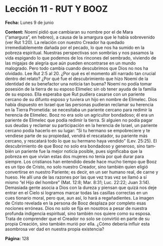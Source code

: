 # Lección 11 - RUT Y BOOZ

**Fecha:** Lunes 9 de junio



**Content:** 
Noemí pidió que cambiaran su nombre por el de Mara (“amargura”, en hebreo),
a causa de la amargura que le había sobrevenido (ver Rut 1:20). La relación con
nuestro Creador ha quedado irremediablemente dañada por el pecado, lo que
nos ha sumido en la pobreza espiritual. Nuestras perspectivas son sombrías y
nos pasamos la vida espigando lo que podemos de los rincones del sembrado,
viviendo de las migajas de alegría que aún pueden encontrarse en un mundo
malogrado. Pero todo cambia cuando descubrimos que Dios no nos ha olvidado.
Lee Rut 2:5 al 20. ¿Por qué es el momento allí narrado tan crucial dentro
del relato? ¿Por qué fue el descubrimiento que hizo Noemí de la identidad
de su benefactor una noticia tan buena?
Noemí no podía tomar posesión de la tierra de su esposo Elimelec sin ob­
tener ayuda de la familia de su esposo. Ella esperaba que Rut pudiera casarse
con un pariente cercano de su difunto esposo y tuviera un hijo en nombre de
Elimelec. Dios había dispuesto en Israel que las personas pudieran reclamar su
herencia en la Tierra Prometida: se necesitaba un pariente cercano para redimir
la herencia de Elimelec. Booz no era solo un agricultor bondadoso; él era un
pariente de Elimelec que podía redimir la tierra. Si alguien no podía pagar sus
deudas y reclamar su participación en la herencia de Israel, un pariente cercano
podía hacerlo en su lugar: “Si tu hermano se empobreciere y te vendiese parte
de su propiedad, vendrá el rescatador, su pariente más cercano, y rescatará todo
lo que su hermano haya vendido” (Lev. 25:25).
El descubrimiento de que Booz no solo era bondadoso y generoso, sino tam­
bién un pariente fue la mejor noticia posible, pues significaba que la pobreza en
que vivían estas dos mujeres no tenía por qué durar para siempre.
Los cristianos han entendido desde hace mucho tiempo que Booz es un tipo
de Cristo, no solo nuestro Creador, sino también quien eligió convertirse en
nuestro Pariente; es decir, en un ser humano real, de carne y hueso. He allí una
de las razones por las que vez tras vez se llamó a sí mismo “el Hijo del hombre”
(Mat. 12:8; Mar. 8:31; Luc. 22:22; Juan 3:14).
Demasiada gente asocia a Dios con la dureza y piensan que quizá nos deje
entrar en el Cielo si logramos marcar todas las casillas correctas en un cues­
tionario moral, pero que, aun así, lo hará a regañadientes. La imagen de Cristo
revelada en la persona de Booz desplaza por completo esas nociones erróneas.
Dios no solo se fija en nosotros a pesar de nuestra profunda indigencia espiritual,
sino también nos quiere como su esposa.
Trata de comprender que el Creador no solo se convirtió en parte de su propia
Creación, sino también murió por ella. ¿Cómo debería influir esta asombrosa ver­
dad en nuestra propia existencia?

**Página:** 128